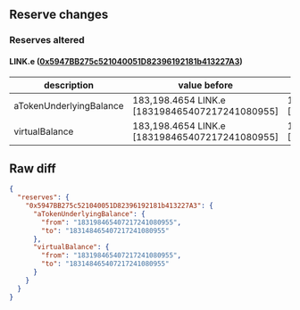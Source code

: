 ## Reserve changes

### Reserves altered

#### LINK.e ([0x5947BB275c521040051D82396192181b413227A3](https://snowtrace.io/address/0x5947BB275c521040051D82396192181b413227A3))

| description | value before | value after |
| --- | --- | --- |
| aTokenUnderlyingBalance | 183,198.4654 LINK.e [183198465407217241080955] | 183,148.4654 LINK.e [183148465407217241080955] |
| virtualBalance | 183,198.4654 LINK.e [183198465407217241080955] | 183,148.4654 LINK.e [183148465407217241080955] |


## Raw diff

```json
{
  "reserves": {
    "0x5947BB275c521040051D82396192181b413227A3": {
      "aTokenUnderlyingBalance": {
        "from": "183198465407217241080955",
        "to": "183148465407217241080955"
      },
      "virtualBalance": {
        "from": "183198465407217241080955",
        "to": "183148465407217241080955"
      }
    }
  }
}
```